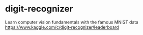 # digit-recognizer
Learn computer vision fundamentals with the famous MNIST data
https://www.kaggle.com/c/digit-recognizer/leaderboard
